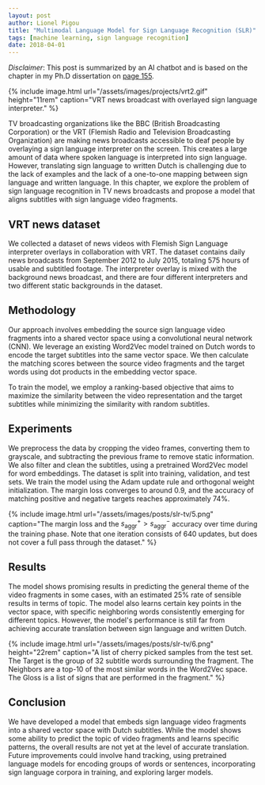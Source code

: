 ```yaml
---
layout: post
author: Lionel Pigou
title: "Multimodal Language Model for Sign Language Recognition (SLR)"
tags: [machine learning, sign language recognition]
date: 2018-04-01
---
```


_Disclaimer_: This post is summarized by an AI chatbot and is based on the chapter in my Ph.D dissertation on [page 155](/assets/phd-lionelpigou.pdf#page=155).

{% include image.html url="/assets/images/projects/vrt2.gif" height="11rem" 
    caption="VRT news broadcast with overlayed sign language interpreter." %}

TV broadcasting organizations like the BBC (British Broadcasting Corporation) or the VRT (Flemish Radio and Television Broadcasting Organization) are making news broadcasts accessible to deaf people by overlaying a sign language interpreter on the screen. This creates a large amount of data where spoken language is interpreted into sign language. However, translating sign language to written Dutch is challenging due to the lack of examples and the lack of a one-to-one mapping between sign language and written language. In this chapter, we explore the problem of sign language recognition in TV news broadcasts and propose a model that aligns subtitles with sign language video fragments.


## VRT news dataset
We collected a dataset of news videos with Flemish Sign Language interpreter overlays in collaboration with VRT. The dataset contains daily news broadcasts from September 2012 to July 2015, totaling 575 hours of usable and subtitled footage. The interpreter overlay is mixed with the background news broadcast, and there are four different interpreters and two different static backgrounds in the dataset.

<!-- {% include image.html url="/assets/images/posts/slr-tv/1.png"
    caption="The VRT news sign language dataset is
overlayed with four different interpreters and has two
different static backgrounds." %} -->

## Methodology
Our approach involves embedding the source sign language video fragments into a shared vector space using a convolutional neural network (CNN). We leverage an existing Word2Vec model trained on Dutch words to encode the target subtitles into the same vector space. We then calculate the matching scores between the source video fragments and the target words using dot products in the embedding vector space. 

<!-- {% include image.html url="/assets/images/posts/slr-tv/2.png" height="13rem" 
    caption="An overview of how the source is embedded into the existing Word2Vec space. The model embeds the source frames into the shared $d_\text{emb}$-dimensional vector space. To find a matching score $s_i$ between the source and every target word $w_i$, the dot-product is used." %} -->

To train the model, we employ a ranking-based objective that aims to maximize the similarity between the video representation and the target subtitles while minimizing the similarity with random subtitles.

<!-- {% include image.html url="/assets/images/posts/slr-tv/3.png" height="17rem" 
    caption="The ranking objective aims at maximizing the similarity between the video representation and the text representation (positive target) while minimizing the similarity of a random subtitle representation (negative target)." %} -->

## Experiments
We preprocess the data by cropping the video frames, converting them to grayscale, and subtracting the previous frame to remove static information. We also filter and clean the subtitles, using a pretrained Word2Vec model for word embeddings. The dataset is split into training, validation, and test sets. We train the model using the Adam update rule and orthogonal weight initialization. The margin loss converges to around 0.9, and the accuracy of matching positive and negative targets reaches approximately 74%.


{% include image.html url="/assets/images/posts/slr-tv/5.png"
    caption="The margin loss and the $s_{\text{aggr}}^+ > s_{\text{aggr}}^-$  accuracy over time during the training phase. Note that one iteration consists of 640 updates, but does not cover a full pass through the dataset." %}
<!-- 
{% include image.html url="/assets/images/posts/slr-tv/4.png" height="9rem" 
    caption="The architecture of the 3D convolutional neural network used to encode a video fragment into a 100-dimensional embedding." %} -->

## Results
The model shows promising results in predicting the general theme of the video fragments in some cases, with an estimated 25% rate of sensible results in terms of topic. The model also learns certain key points in the vector space, with specific neighboring words consistently emerging for different topics. However, the model's performance is still far from achieving accurate translation between sign language and written Dutch.

{% include image.html url="/assets/images/posts/slr-tv/6.png" height="22rem" 
    caption="A list of
cherry picked samples from the test set. The Target is
the group of 32 subtitle words surrounding the fragment.
The Neighbors are a top-10 of the most similar words in
the Word2Vec space. The Gloss is a list of signs that are
performed in the fragment." %}

## Conclusion
We have developed a model that embeds sign language video fragments into a shared vector space with Dutch subtitles. While the model shows some ability to predict the topic of video fragments and learns specific patterns, the overall results are not yet at the level of accurate translation. Future improvements could involve hand tracking, using pretrained language models for encoding groups of words or sentences, incorporating sign language corpora in training, and exploring larger models.




